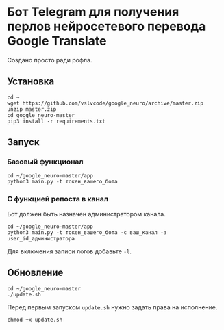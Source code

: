 # Бот Telegram для получения перлов нейросетевого перевода Google Translate

Создано просто ради рофла.

## Установка
```
cd ~
wget https://github.com/vslvcode/google_neuro/archive/master.zip
unzip master.zip
cd google_neuro-master
pip3 install -r requirements.txt
```

## Запуск

### Базовый функционал
```
cd ~/google_neuro-master/app
python3 main.py -t токен_вашего_бота
```

### С функцией репоста в канал
Бот должен быть назначен администратором канала.
```
cd ~/google_neuro-master/app
python3 main.py -t токен_вашего_бота -c ваш_канал -a user_id_администратора
```

Для включения записи логов добавьте ```-l```.

## Обновление
```
cd ~/google_neuro-master
./update.sh
```

Перед первым запуском ```update.sh``` нужно задать права на исполнение.
```
chmod +x update.sh
```
